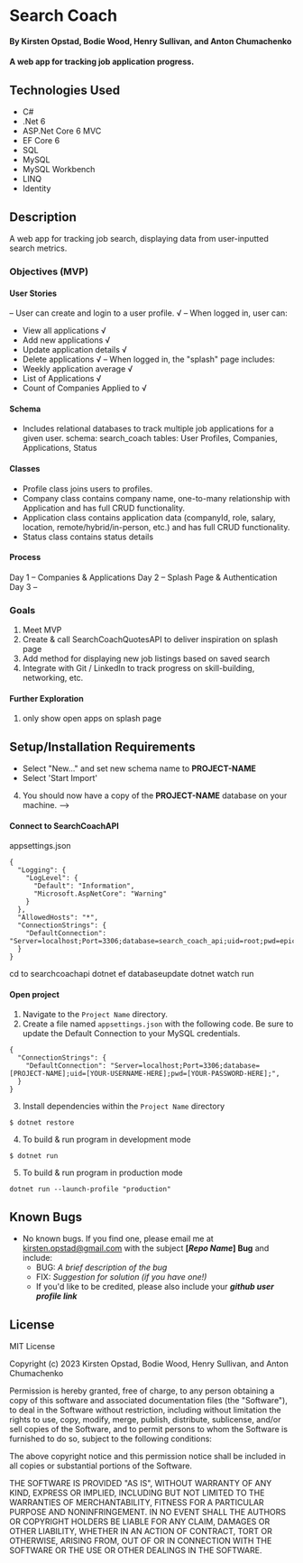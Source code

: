 # Search Coach

#### By Kirsten Opstad, Bodie Wood, Henry Sullivan, and Anton Chumachenko

#### A web app for tracking job application progress.

## Technologies Used

* C#
* .Net 6
* ASP.Net Core 6 MVC
* EF Core 6
* SQL
* MySQL
* MySQL Workbench
* LINQ
* Identity

## Description

A web app for tracking job search, displaying data from user-inputted search metrics.

### Objectives (MVP)

#### User Stories
– User can create and login to a user profile. √
– When logged in, user can:
  - View all applications √ 
  - Add new applications √
  - Update application details √
  - Delete applications √
– When logged in, the "splash" page includes:
  - Weekly application average √
  - List of Applications √ 
  - Count of Companies Applied to √

#### Schema
* Includes relational databases to track multiple job applications for a given user.
  schema: search_coach
  tables: User Profiles, Companies, Applications, Status
#### Classes
* Profile class joins users to profiles.
* Company class contains company name, one-to-many relationship with Application and has full CRUD functionality.
* Application class contains application data (companyId, role, salary, location, remote/hybrid/in-person, etc.) and has full CRUD functionality.
* Status class contains status details

<!-- ![Screenshot of Databases](imagelink) -->

<!-- [Link to operational site](http://www.kirstenopstad.github.com/<REPOSITORY NAME>) -->

#### Process

Day 1 – Companies & Applications 
Day 2 – Splash Page & Authentication
Day 3 – 

### Goals
1. Meet MVP
2. Create & call SearchCoachQuotesAPI to deliver inspiration on splash page
3. Add method for displaying new job listings based on saved search
4. Integrate with Git / LinkedIn to track progress on skill-building, networking, etc.

#### Further Exploration
1. only show open apps on splash page

## Setup/Installation Requirements
<!-- 
#### Get copy of MySQL database
1. Clone this repo to your workspace.
2. Open MySQLWorkbench [Click here for instructions to download]
3. Under Administration Tab, select Data Import/Restore
  * Select 'Import from Self Contained File'
  * Select ../animal-shelter-export.sql from the AnimalShelter directory
  <!-- ![Screenshot of MySQL Import Settings](INSERT SCREENSHOT LINK) -->
  * Select "New..." and set new schema name to **PROJECT-NAME**
  * Select 'Start Import'
4. You should now have a copy of the **PROJECT-NAME** database on your machine. -->

#### Connect to SearchCoachAPI
appsettings.json
```
{
  "Logging": {
    "LogLevel": {
      "Default": "Information",
      "Microsoft.AspNetCore": "Warning"
    }
  },
  "AllowedHosts": "*",
  "ConnectionStrings": {
    "DefaultConnection": "Server=localhost;Port=3306;database=search_coach_api;uid=root;pwd=epicodus;"
  }
}
```
cd to searchcoachapi
dotnet ef databaseupdate
dotnet watch run

#### Open project
1. Navigate to the `Project Name` directory.
2. Create a file named `appsettings.json` with the following code. Be sure to update the Default Connection to your MySQL credentials.
```
{
  "ConnectionStrings": {
    "DefaultConnection": "Server=localhost;Port=3306;database=[PROJECT-NAME];uid=[YOUR-USERNAME-HERE];pwd=[YOUR-PASSWORD-HERE];",
  }
}
```
3. Install dependencies within the `Project Name` directory
```
$ dotnet restore
````

4. To build & run program in development mode 
 ```
 $ dotnet run
 ```

5. To build & run program in production mode 
 ```
 dotnet run --launch-profile "production"
 ```

## Known Bugs

* No known bugs. If you find one, please email me at kirsten.opstad@gmail.com with the subject **[_Repo Name_] Bug** and include:
  * BUG: _A brief description of the bug_
  * FIX: _Suggestion for solution (if you have one!)_
  * If you'd like to be credited, please also include your **_github user profile link_**

## License

MIT License

Copyright (c) 2023 Kirsten Opstad, Bodie Wood, Henry Sullivan, and Anton Chumachenko

Permission is hereby granted, free of charge, to any person obtaining a copy of this software and associated documentation files (the "Software"), to deal in the Software without restriction, including without limitation the rights to use, copy, modify, merge, publish, distribute, sublicense, and/or sell copies of the Software, and to permit persons to whom the Software is furnished to do so, subject to the following conditions:

The above copyright notice and this permission notice shall be included in all copies or substantial portions of the Software.

THE SOFTWARE IS PROVIDED "AS IS", WITHOUT WARRANTY OF ANY KIND, EXPRESS OR IMPLIED, INCLUDING BUT NOT LIMITED TO THE WARRANTIES OF MERCHANTABILITY, FITNESS FOR A PARTICULAR PURPOSE AND NONINFRINGEMENT. IN NO EVENT SHALL THE AUTHORS OR COPYRIGHT HOLDERS BE LIABLE FOR ANY CLAIM, DAMAGES OR OTHER LIABILITY, WHETHER IN AN ACTION OF CONTRACT, TORT OR OTHERWISE, ARISING FROM, OUT OF OR IN CONNECTION WITH THE SOFTWARE OR THE USE OR OTHER DEALINGS IN THE SOFTWARE.
